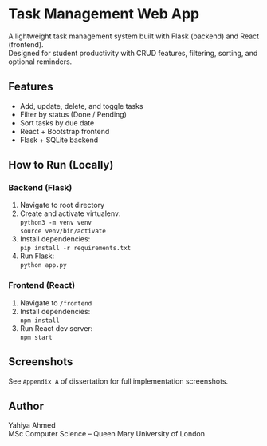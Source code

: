 # Task Management Web App

A lightweight task management system built with Flask (backend) and React (frontend).  
Designed for student productivity with CRUD features, filtering, sorting, and optional reminders.

## Features
- Add, update, delete, and toggle tasks
- Filter by status (Done / Pending)
- Sort tasks by due date
- React + Bootstrap frontend
- Flask + SQLite backend

## How to Run (Locally)
### Backend (Flask)
1. Navigate to root directory  
2. Create and activate virtualenv:  
   `python3 -m venv venv`  
   `source venv/bin/activate`  
3. Install dependencies:  
   `pip install -r requirements.txt`  
4. Run Flask:  
   `python app.py`

### Frontend (React)
1. Navigate to `/frontend`  
2. Install dependencies:  
   `npm install`  
3. Run React dev server:  
   `npm start`

## Screenshots
See `Appendix A` of dissertation for full implementation screenshots.

## Author
Yahiya Ahmed  
MSc Computer Science – Queen Mary University of London
